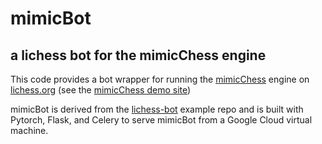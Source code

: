 # mimicBot
## a lichess bot for the mimicChess engine
This code provides a bot wrapper for running the [mimicChess](https://github.com/nrxszvo/mimicChess) engine on [lichess.org](https://lichess.org) (see the [mimicChess demo site](https://chessbot.michaelhorgan.me))

mimicBot is derived from the [lichess-bot](https://github.com/lichess-bot-devs/lichess-bot) example repo and is built with Pytorch, Flask, and Celery to serve mimicBot from a Google Cloud virtual machine.
